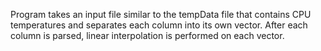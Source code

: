 Program takes an input file similar to the tempData file that contains CPU temperatures and separates each column into its own vector. After each column is parsed, linear interpolation is performed on each vector. 
